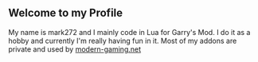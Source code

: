 ## Welcome to my Profile
My name is mark272 and I mainly code in Lua for Garry's Mod. I do it as a hobby and currently I'm really having fun in it. Most of my addons are private and used by [modern-gaming.net](https://modern-gaming.net)
